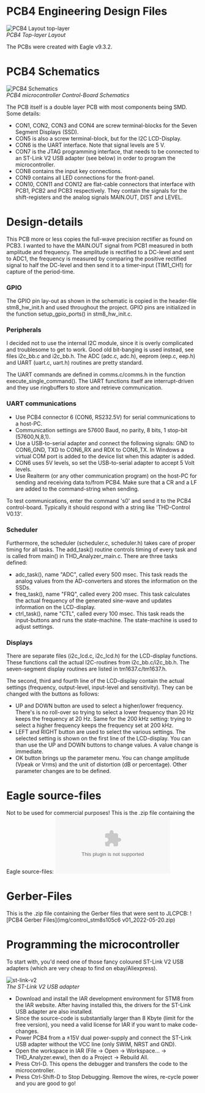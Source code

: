 # PCB4 Engineering Design Files
![PCB4 Layout top-layer](img/PCB4_uC_PCB_Front.png)<br>
*PCB4 Top-layer Layout*

The PCBs were created with Eagle v9.3.2.

# PCB4 Schematics
![PCB4 Schematics](img/PCB4_uC_Schematics.png)<br>
*PCB4 microcontroller Control-Board Schematics*

The PCB itself is a double layer PCB with most components being SMD. Some details:
- CON1, CON2, CON3 and CON4 are screw terminal-blocks for the Seven Segment Displays (SSD).
- CON5 is also a screw terminal-block, but for the I2C LCD-Display.
- CON6 is the UART interface. Note that signal levels are 5 V.
- CON7 is the JTAG programming interface, that needs to be connected to an ST-Link V2 USB adapter (see below) in order to program the microcontroller.
- CON8 contains the input key connections.
- CON9 contains all LED connections for the front-panel.
- CON10, CON11 and CON12 are flat-cable connectors that interface with PCB1, PCB2 and PCB3 respectively. They contain the signals for the shift-registers and the analog signals MAIN.OUT, DIST and LEVEL.

# Design-details
This PCB more or less copies the full-wave precision rectifier as found on PCB3. I wanted to have the MAIN.OUT signal from PCB1 measured in both amplitude and frequency. The amplitude is rectified to a DC-level and sent to ADC1, the
frequency is measured by comparing the positive rectified signal to half the DC-level and then send it to a timer-input (TIM1_CH1) for capture of the period-time.

### GPIO
The GPIO pin lay-out as shown in the schematic is copied in the header-file stm8_hw_init.h and used throughout the project. GPIO pins are initialized in the function setup_gpio_ports() in stm8_hw_init.c.

### Peripherals
I decided not to use the internal I2C module, since it is overly complicated and troublesome to get to work. Good old bit-banging is used instead, see files i2c_bb.c and i2c_bb.h. The ADC (adc.c, adc.h), eeprom (eep.c, eep.h) and UART (uart.c, uart.h) routines are pretty standard.

The UART commands are defined in comms.c/comms.h in the function execute_single_command(). The UART functions itself are interrupt-driven and they use ringbuffers to store and retrieve communication.

### UART communications
- Use PCB4 connector 6 (CON6, RS232.5V) for serial communications to a host-PC.
- Communication settings are 57600 Baud, no parity, 8 bits, 1 stop-bit (57600,N,8,1).
- Use a USB-to-serial adapter and connect the following signals: GND to CON6_GND, TXD to CON6_RX and RDX to CON6_TX. In Windows a virtual COM port is added to the device list when this adapter is added.
- CON6 uses 5V levels, so set the USB-to-serial adapter to accept 5 Volt levels.
- Use Realterm (or any other communication program) on the host-PC for sending and receiving data to/from PCB4. Make sure that a CR and a LF are added to the command-string when sending.

To test communications, enter the command 's0' and send it to the PCB4 control-board. Typically it should respond with a string like 'THD-Control V0.13'.

### Scheduler
Furthermore, the scheduler (scheduler.c, scheduler.h) takes care of proper timing for all tasks. The add_task() routine controls timing of every task and is called from main() in THD_Analyzer_main.c. There are three tasks defined:
- adc_task(), name "ADC", called every 500 msec. This task reads the analog values from the AD-converters and stores the information on the SSDs.
- freq_task(), name "FRQ", called every 200 msec. This task calculates the actual frequency of the generated sine-wave and updates information on the LCD-display.
- ctrl_task(), name "CTL", called every 100 msec. This task reads the input-buttons and runs the state-machine. The state-machine is used to adjust settings.

### Displays
There are separate files (i2c_lcd.c, i2c_lcd.h) for the LCD-display functions. These functions call the actual I2C-routines from i2c_bb.c/i2c_bb.h. The seven-segment display routines are listed in tm1637.c/tm1637.h.

The second, third and fourth line of the LCD-display contain the actual settings (frequency, output-level, input-level and sensitivity). They can be changed with the buttons as follows:
- UP and DOWN button are used to select a higher/lower frequency. There's is no roll-over so trying to select a lower frequency than 20 Hz keeps the frequency at 20 Hz. Same for the 200 kHz setting: trying to select a higher frequency keeps the frequency set at 200 kHz.
- LEFT and RIGHT button are used to select the various settings. The selected setting is shown on the first line of the LCD-display. You can than use the UP and DOWN buttons to change values. A value change is immediate.
- OK button brings up the parameter menu. You can change amplitude (Vpeak or Vrms) and the unit of distortion (dB or percentage). Other parameter changes are to be defined.

# Eagle source-files
Not to be used for commercial purposes!
This is the .zip file containing the Eagle source-files: ![PCB4 Eagle Files](img/PCB4_Eagle.zip)

# Gerber-Files
This is the .zip file containing the Gerber files that were sent to JLCPCB: ![PCB4 Gerber Files](img/control_stm8s105c6 v01_2022-05-20.zip)

# Programming the microcontroller
To start with, you'd need one of those fancy coloured ST-Link V2 USB adapters (which are very cheap to find on ebay/Aliexpress). 
 
![st-link-v2](img/st_link_v2.png)<br>
*The ST-Link V2 USB adapter*

- Download and install the IAR development environment for STM8 from the IAR website. After having installed this, the drivers for the ST-Link USB adapter are also installed.
- Since the source-code is substantially larger than 8 Kbyte (limit for the free version), you need a valid license for IAR if you want to make code-changes.
- Power PCB4 from a ±15V dual power-supply and connect the ST-Link USB adapter without the VCC line (only SWIM, NRST and GND).
- Open the workspace in IAR (File -> Open -> Workspace... -> THD_Analyzer.eww), then do a Project -> Rebuild All.
- Press Ctrl-D. This opens the debugger and transfers the code to the microcontroller. 
- Press Ctrl-Shift-D to Stop Debugging. Remove the wires, re-cycle power and you are good to go!




